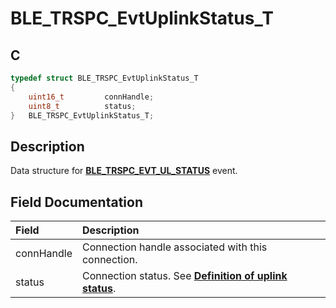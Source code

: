 # BLE_TRSPC_EvtUplinkStatus_T

## C

```c
typedef struct BLE_TRSPC_EvtUplinkStatus_T
{
    uint16_t         connHandle;
    uint8_t          status;
}   BLE_TRSPC_EvtUplinkStatus_T;
```

## Description

Data structure for **[BLE_TRSPC_EVT_UL_STATUS](GUID-0B469A8D-8A15-488F-BAF3-4F2B7CFEA0C1.md)** event.


## Field Documentation

|Field|Description|
|:---|:---|
|connHandle|Connection handle associated with this connection.|
|status|Connection status. See **[Definition of uplink status](GUID-F2C1395F-5B5C-4BA2-8CDB-9CA380F63A6F.md)**.|

